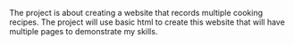 The project is about creating a website that records multiple cooking recipes.
The project will use basic html to create this website that will have multiple
pages to demonstrate my skills.
